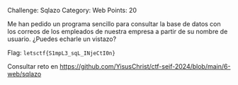 Challenge: Sqlazo
Category: Web
Points: 20

Me han pedido un programa sencillo para consultar la base de datos con los correos de los empleados de nuestra empresa a partir de su nombre de usuario. ¿Puedes echarle un vistazo?

Flag: `letsctf{S1mpL3_sqL_INjeCtI0n}`

Consultar reto en https://github.com/YisusChrist/ctf-seif-2024/blob/main/6-web/sqlazo
